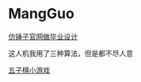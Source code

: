 # MangGuo
[仿锤子官网做毕业设计](https://cnyball.github.io/MangGuo/graduation/diploma/index.html)

这人机我用了三种算法，但是都不尽人意

[五子棋小游戏](https://cnyball.github.io/MangGuo/graduation/fine/index.html)